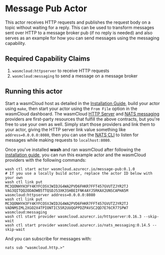 # Message Pub Actor

This actor receives HTTP requests and publishes the request body on a topic without waiting for a reply. This can be used to transform messages sent over HTTP to a message broker pub (if no reply is needed) and also serves as an example for how you can send messages using the messaging capability.

## Required Capability Claims
1. `wasmcloud:httpserver` to receive HTTP requests
1. `wasmcloud:messaging` to send a message on a message broker

## Running this actor
Start a wasmCloud host as detailed in the [Installation Guide](https://wasmcloud.dev/overview/installation/), build your actor using `make`, then start your actor using the `From File` option in the wasmCloud dashboard. The wasmCloud [HTTP Server](https://github.com/wasmCloud/capability-providers/tree/main/httpserver-rs) and [NATS messaging](https://github.com/wasmCloud/capability-providers/tree/main/nats) providers are first-party resources that fulfill the above contracts, but you're free to use your own as well. Simply start those providers and link them to your actor, giving the HTTP server link value something like `address=0.0.0.0:8080`, then you can use the [NATS CLI](https://github.com/nats-io/natscli) to listen for messages while making requests to `localhost:8080`.

Once you've installed **wash** and ran wasmCloud after following the [installation guide](https://wasmcloud.dev/overview/installation/), you can run this example actor and the wasmCloud providers with the following commands:
```
wash ctl start actor wasmcloud.azurecr.io/message-pub:0.1.0
# If you use a locally build actor, replace the actor ID below with your own
wash ctl link put MC3QONHYH3FY4KYFCOSVJWIDJG4WA2PVD6FHKR7FFT457GVUTZJYR2TJ VAG3QITQQ2ODAOWB5TTQSDJ53XK3SHBEIFNK4AYJ5RKAX2UNSCAPHA5M wasmcloud:httpserver address=0.0.0.0:8080
wash ctl link put MC3QONHYH3FY4KYFCOSVJWIDJG4WA2PVD6FHKR7FFT457GVUTZJYR2TJ VADNMSIML2XGO2X4TPIONTIC55R2UUQGPPDZPAVSC2QD7E76CR77SPW7 wasmcloud:messaging
wash ctl start provider wasmcloud.azurecr.io/httpserver:0.16.3 --skip-wait
wash ctl start provider wasmcloud.azurecr.io/nats_messaging:0.14.5 --skip-wait
```

And you can subscribe for messages with:
```
nats sub "wasmcloud.http.>"
```